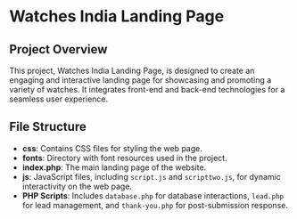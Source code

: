 # Watches India Landing Page

## Project Overview
This project, Watches India Landing Page, is designed to create an engaging and interactive landing page for showcasing and promoting a variety of watches. It integrates front-end and back-end technologies for a seamless user experience.

## File Structure
- **css**: Contains CSS files for styling the web page.
- **fonts**: Directory with font resources used in the project.
- **index.php**: The main landing page of the website.
- **js**: JavaScript files, including `script.js` and `scripttwo.js`, for dynamic interactivity on the web page.
- **PHP Scripts**: Includes `database.php` for database interactions, `lead.php` for lead management, and `thank-you.php` for post-submission response.
